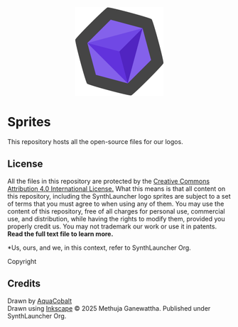 <p align="center">
  <img src="https://github.com/SynthLauncher/Sprites/blob/main/Logos/Icons/v8/synthlogo-800.png?raw=true" width="200" height="200">
</p>

# Sprites
This repository hosts all the open-source files for our logos.

## License
All the files in this repository are protected by the [Creative Commons Attribution 4.0 International License.](https://github.com/SynthLauncher/Sprites/blob/main/LICENSE.txt)
What this means is that all content on this repository, including the SynthLauncher logo sprites are subject to a set of terms that you must agree to when using any of them. You may use the content of this repository, free of all charges for personal use, commercial use, and distribution, while having the rights to modify them, provided you properly credit us. You may not trademark our work or use it in patents. **Read the full text file to learn more.**

*Us, ours, and we, in this context, refer to SynthLauncher Org.

Copyright 
## Credits
Drawn by [AquaCobalt](https://github.com/AquaCobalt) \
Drawn using [Inkscape](https://inkscape.org/)
© 2025 Methuja Ganewattha. Published under SynthLauncher Org.
